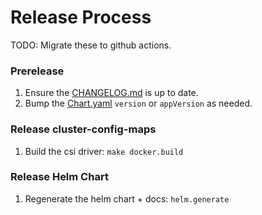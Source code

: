 # Release Process

TODO: Migrate these to github actions.

### Prerelease

1. Ensure the [CHANGELOG.md](CHANGELOG.md) is up to date.
2. Bump the [Chart.yaml](deploy/charts/cluster-config-maps/Chart.yaml) `version` or `appVersion` as needed.

### Release cluster-config-maps

1. Build the csi driver: `make docker.build`

### Release Helm Chart

1. Regenerate the helm chart + docs: `helm.generate`